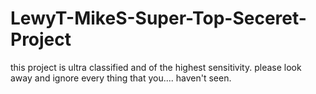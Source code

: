 # LewyT-MikeS-Super-Top-Seceret-Project
this project is ultra classified and of the highest sensitivity. please look away and ignore every thing that you.... haven't seen.
